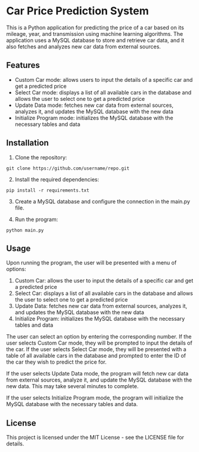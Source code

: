 # Car Price Prediction System

This is a Python application for predicting the price of a car based on its mileage, year, and transmission using machine learning algorithms. The application uses a MySQL database to store and retrieve car data, and it also fetches and analyzes new car data from external sources.

## Features

* Custom Car mode: allows users to input the details of a specific car and get a predicted price
* Select Car mode: displays a list of all available cars in the database and allows the user to select one to get a predicted price
* Update Data mode: fetches new car data from external sources, analyzes it, and updates the MySQL database with the new data
* Initialize Program mode: initializes the MySQL database with the necessary tables and data

## Installation

1. Clone the repository:
```
git clone https://github.com/username/repo.git
```
2. Install the required dependencies:
```
pip install -r requirements.txt
```
3. Create a MySQL database and configure the connection in the main.py file.

4. Run the program:
```
python main.py
```
## Usage
Upon running the program, the user will be presented with a menu of options:

1. Custom Car: allows the user to input the details of a specific car and get a predicted price
2. Select Car: displays a list of all available cars in the database and allows the user to select one to get a predicted price 
3. Update Data: fetches new car data from external sources, analyzes it, and updates the MySQL database with the new data
4. Initialize Program: initializes the MySQL database with the necessary tables and data

The user can select an option by entering the corresponding number. If the user selects Custom Car mode, they will be prompted to input the details of the car. If the user selects Select Car mode, they will be presented with a table of all available cars in the database and prompted to enter the ID of the car they wish to predict the price for.

If the user selects Update Data mode, the program will fetch new car data from external sources, analyze it, and update the MySQL database with the new data. This may take several minutes to complete.

If the user selects Initialize Program mode, the program will initialize the MySQL database with the necessary tables and data.

## License
This project is licensed under the MIT License - see the LICENSE file for details.





